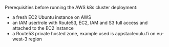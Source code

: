 Prerequisities before running the AWS k8s cluster deployment: 
* a fresh EC2 Ubuntu instance on AWS
* an IAM user/role with Route53, EC2, IAM and S3 full access and attached to the EC2 instance
* a Route53 private hosted zone, example used is appstacleoulu.fi on eu-west-3 region
